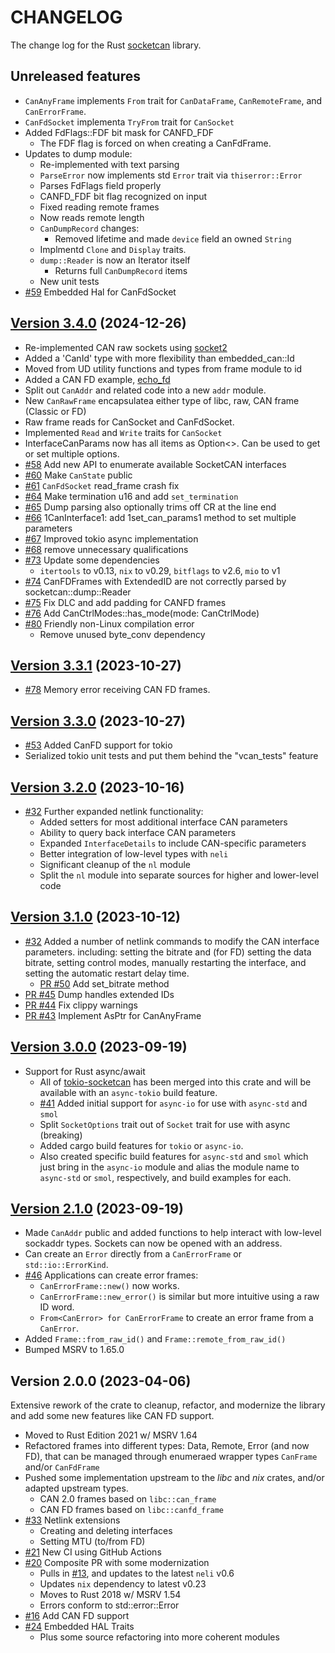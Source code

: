 # CHANGELOG

The change log for the Rust [socketcan](https://crates.io/crates/socketcan) library.


## Unreleased features

- `CanAnyFrame` implements `From` trait for `CanDataFrame`, `CanRemoteFrame`, and `CanErrorFrame`.
- `CanFdSocket` implementa `TryFrom` trait for `CanSocket`
- Added FdFlags::FDF bit mask for CANFD_FDF
    - The FDF flag is forced on when creating a CanFdFrame.
- Updates to dump module:
    - Re-implemented with text parsing
    - `ParseError` now implements std `Error` trait via `thiserror::Error` 
    - Parses FdFlags field properly 
    - CANFD_FDF bit flag recognized on input
    - Fixed reading remote frames
    - Now reads remote length
    - `CanDumpRecord` changes:
        - Removed lifetime and made `device` field an owned `String`
	- Implmentd `Clone` and `Display` traits.
    - `dump::Reader` is now an Iterator itself
        - Returns full `CanDumpRecord` items
    - New unit tests
- [#59](https://github.com/socketcan-rs/socketcan-rs/issues/59) Embedded Hal for CanFdSocket


## [Version 3.4.0](https://github.com/socketcan-rs/socketcan-rs/compare/v3.3.1..v3.4.0)  (2024-12-26)

- Re-implemented CAN raw sockets using [socket2](https://crates.io/crates/socket2)
- Added a 'CanId' type with more flexibility than embedded_can::Id
- Moved from UD utility functions and types from frame module to id
- Added a CAN FD example, [echo_fd](https://github.com/socketcan-rs/socketcan-rs/blob/master/examples/echo_fd.rs)
- Split out `CanAddr` and related code into a new `addr` module.
- New `CanRawFrame` encapsulatea either type of libc, raw, CAN frame (Classic or FD)
- Raw frame reads for CanSocket and CanFdSocket.
- Implemented `Read` and `Write` traits for `CanSocket`
- InterfaceCanParams now has all items as Option<>. Can be used to get or set multiple options.
- [#58](https://github.com/socketcan-rs/socketcan-rs/pull/58) Add new API to enumerate available SocketCAN interfaces
- [#60](https://github.com/socketcan-rs/socketcan-rs/pull/60) Make `CanState` public
- [#61](https://github.com/socketcan-rs/socketcan-rs/pull/61) `CanFdSocket` read_frame crash fix
- [#64](https://github.com/socketcan-rs/socketcan-rs/pull/64) Make termination u16 and add `set_termination`
- [#65](https://github.com/socketcan-rs/socketcan-rs/pull/65) Dump parsing also optionally trims off CR at the line end
- [#66](https://github.com/socketcan-rs/socketcan-rs/pull/66) 1CanInterface1: add 1set_can_params1 method to set multiple parameters
- [#67](https://github.com/socketcan-rs/socketcan-rs/pull/67) Improved tokio async implementation
- [#68](https://github.com/socketcan-rs/socketcan-rs/pull/68) remove unnecessary qualifications
- [#73](https://github.com/socketcan-rs/socketcan-rs/pull/73) Update some dependencies
    - `itertools` to v0.13, `nix` to v0.29, `bitflags` to v2.6, `mio` to v1
- [#74](https://github.com/socketcan-rs/socketcan-rs/issues/74) CanFDFrames with ExtendedID are not correctly parsed by socketcan::dump::Reader
- [#75](https://github.com/socketcan-rs/socketcan-rs/pull/75) Fix DLC and add padding for CANFD frames
- [#76](https://github.com/socketcan-rs/socketcan-rs/pull/76) Add CanCtrlModes::has_mode(mode: CanCtrlMode)
- [#80](https://github.com/socketcan-rs/socketcan-rs/pull/80) Friendly non-Linux compilation error
    - Remove unused byte_conv dependency


## [Version 3.3.1](https://github.com/socketcan-rs/socketcan-rs/compare/v3.3.0..v3.3.1)  (2023-10-27)

- [#78](https://github.com/socketcan-rs/socketcan-rs/issues/78) Memory error receiving CAN FD frames.


## [Version 3.3.0](https://github.com/socketcan-rs/socketcan-rs/compare/v3.2.0..v3.3.0)  (2023-10-27)

- [#53](https://github.com/socketcan-rs/socketcan-rs/pull/53) Added CanFD support for tokio
- Serialized tokio unit tests and put them behind the "vcan_tests" feature


## [Version 3.2.0](https://github.com/socketcan-rs/socketcan-rs/compare/v3.1.0..v3.2.0)  (2023-10-16)

- [#32](https://github.com/socketcan-rs/socketcan-rs/issues/32) Further expanded netlink functionality:
    - Added setters for most additional interface CAN parameters
    - Ability to query back interface CAN parameters
    - Expanded `InterfaceDetails` to include CAN-specific parameters
    - Better integration of low-level types with `neli`
    - Significant cleanup of the `nl` module
    - Split the `nl` module into separate sources for higher and lower-level code


## [Version 3.1.0](https://github.com/socketcan-rs/socketcan-rs/compare/v3.0.0..v3.1.0)  (2023-10-12)

- [#32](https://github.com/socketcan-rs/socketcan-rs/issues/32) Added a number of netlink commands to modify the CAN interface parameters. including: setting the bitrate and (for FD) setting the data bitrate, setting control modes, manually restarting the interface, and setting the automatic restart delay time.
    - [PR #50](https://github.com/socketcan-rs/socketcan-rs/pull/50) Add set_bitrate method
- [PR #45](https://github.com/socketcan-rs/socketcan-rs/pull/45) Dump handles extended IDs
- [PR #44](https://github.com/socketcan-rs/socketcan-rs/pull/44) Fix clippy warnings
- [PR #43](https://github.com/socketcan-rs/socketcan-rs/pull/43) Implement AsPtr for CanAnyFrame


## [Version 3.0.0](https://github.com/socketcan-rs/socketcan-rs/compare/v2.0.0..v3.0.0)  (2023-09-19)

- Support for Rust async/await
    - All of [tokio-socketcan](https://github.com/oefd/tokio-socketcan) has been merged into this crate and will be available with an `async-tokio` build feature.
    - [#41](https://github.com/socketcan-rs/socketcan-rs/pull/41) Added initial support for `async-io` for use with `async-std` and `smol`
    - Split `SocketOptions` trait out of `Socket` trait for use with async (breaking)
    - Added cargo build features for `tokio` or `async-io`.
    - Also created specific build features for `async-std` and `smol` which just bring in the `async-io` module and alias the module name to `async-std` or `smol`, respectively, and build examples for each.


## [Version 2.1.0](https://github.com/socketcan-rs/socketcan-rs/compare/v2.0.0..v2.1.0)  (2023-09-19)

- Made `CanAddr` public and added functions to help interact with low-level sockaddr types. Sockets can now be opened with an address.
- Can create an `Error` directly from a `CanErrorFrame` or `std::io::ErrorKind`.
- [#46](https://github.com/socketcan-rs/socketcan-rs/issues/46)  Applications can create error frames:
    - `CanErrorFrame::new()` now works.
    - `CanErrorFrame::new_error()` is similar but more intuitive using a raw ID word.
    - `From<CanError> for CanErrorFrame` to create an error frame from a `CanError`.
- Added `Frame::from_raw_id()` and `Frame::remote_from_raw_id()`
- Bumped MSRV to 1.65.0


## Version 2.0.0  (2023-04-06)

Extensive rework of the crate to cleanup, refactor, and modernize the library and add some new features like CAN FD support.

- Moved to Rust Edition 2021 w/ MSRV 1.64
- Refactored frames into different types: Data, Remote, Error (and now FD), that can be managed through enumeraed wrapper types `CanFrame` and/or `CanFdFrame`
- Pushed some implementation upstream to the _libc_ and _nix_ crates, and/or adapted upstream types.
     - CAN 2.0 frames based on `libc::can_frame`
     - CAN FD frames based on `libc::canfd_frame`
- [#33](https://github.com/socketcan-rs/socketcan-rs/pull/33) Netlink extensions
    - Creating and deleting interfaces
    - Setting MTU (to/from FD)
- [#21](https://github.com/socketcan-rs/socketcan-rs/pull/21) New CI using GitHub Actions
- [#20](https://github.com/socketcan-rs/socketcan-rs/pull/20) Composite PR with some modernization
    - Pulls in [#13](https://github.com/socketcan-rs/socketcan-rs/pull/13), and updates to the latest `neli` v0.6
    - Updates `nix` dependency to latest v0.23
    - Moves to Rust 2018 w/ MSRV 1.54
    - Errors conform to std::error::Error
- [#16](https://github.com/socketcan-rs/socketcan-rs/pull/16) Add CAN FD support
- [#24](https://github.com/socketcan-rs/socketcan-rs/pull/24) Embedded HAL Traits
    - Plus some source refactoring into more coherent modules

